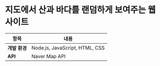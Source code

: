 # 지도에서 산과 바다를 랜덤하게 보여주는 웹 사이트



| 항목          | 내용                                                 |
| ------------- | --------------------------------------------------- |
| **개발 환경** | Node.js, JavaScript, HTML, CSS                      |
| **API**       | Naver Map API                                       |